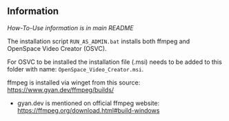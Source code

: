 ## Information

_How-To-Use information is in main README_

The installation script `RUN_AS_ADMIN.bat` installs both ffmpeg and OpenSpace Video Creator (OSVC).

For OSVC to be installed the installation file (.msi) needs to be added to this folder with name: `OpenSpace_Video_Creator.msi`.

ffmpeg is installed via winget from this source: https://www.gyan.dev/ffmpeg/builds/
- gyan.dev is mentioned on official ffmpeg website: https://ffmpeg.org/download.html#build-windows